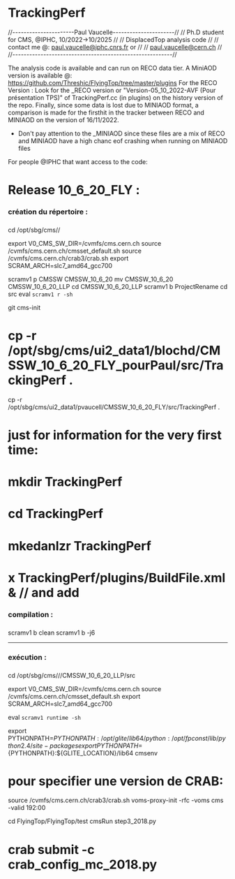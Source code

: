 # TrackingPerf

//----------------------Paul Vaucelle----------------------//
//     Ph.D student for CMS, @IPHC, 10/2022->10/2025       //
//              DisplacedTop analysis code                 //
// contact me @: paul.vaucelle@iphc.cnrs.fr or             //
//               paul.vaucelle@cern.ch                     //
//---------------------------------------------------------//

The analysis code is available and can run on RECO data tier.
A MiniAOD version is available @: https://github.com/Threshic/FlyingTop/tree/master/plugins
For the RECO Version : 
Look for the _RECO version or "Version-05_10_2022-AVF (Pour présentation TPS)" of TrackingPerf.cc (in plugins) on the history version of the repo.
Finally, since some data is lost due to MINIAOD format, a comparison is made for the firsthit in the tracker between RECO and MINIAOD on the version 
of 16/11/2022.
+ Don't pay attention to the _MINIAOD since these files are a mix of RECO and MINIAOD have a high chanc eof crashing when running on MINIAOD files

For people @IPHC that want access to the code:

# Release 10_6_20_FLY : 

###
### création du répertoire :
###

cd /opt/sbg/cms/<insert uiX_dataY>/<insert name>

export V0_CMS_SW_DIR=/cvmfs/cms.cern.ch
source /cvmfs/cms.cern.ch/cmsset_default.sh
source /cvmfs/cms.cern.ch/crab3/crab.sh 
export SCRAM_ARCH=slc7_amd64_gcc700

scramv1 p CMSSW CMSSW_10_6_20
mv CMSSW_10_6_20 CMSSW_10_6_20_LLP
cd CMSSW_10_6_20_LLP
scramv1 b ProjectRename
cd src
eval  `scramv1 r -sh`

git cms-init

# cp -r /opt/sbg/cms/ui2_data1/blochd/CMSSW_10_6_20_FLY_pourPaul/src/TrackingPerf . 
cp -r /opt/sbg/cms/ui2_data1/pvaucell/CMSSW_10_6_20_FLY/src/TrackingPerf .

# just for information for the very first time:
# mkdir TrackingPerf
# cd TrackingPerf
# mkedanlzr TrackingPerf
# x TrackingPerf/plugins/BuildFile.xml & // and add <use name="DataFormats/PatCandidates"/>

###
### compilation :
###

scramv1 b clean
scramv1 b -j6 

-----------------------------------

###
### exécution :
###

cd /opt/sbg/cms/<insert uiX_dataY>/<insert name>/CMSSW_10_6_20_LLP/src

export V0_CMS_SW_DIR=/cvmfs/cms.cern.ch
source /cvmfs/cms.cern.ch/cmsset_default.sh
export SCRAM_ARCH=slc7_amd64_gcc700

eval `scramv1 runtime -sh`

export PYTHONPATH=$PYTHONPATH:/opt/glite/lib64/python:/opt/fpconst/lib/python2.4/site-packages
export PYTHONPATH=${PYTHONPATH}:${GLITE_LOCATION}/lib64
cmsenv

# pour specifier une version de CRAB:
source /cvmfs/cms.cern.ch/crab3/crab.sh 
voms-proxy-init -rfc -voms cms -valid 192:00

cd FlyingTop/FlyingTop/test
cmsRun step3_2018.py
# crab submit -c crab_config_mc_2018.py
